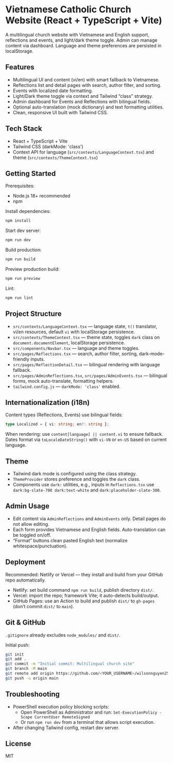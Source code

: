 # Vietnamese Catholic Church Website (React + TypeScript + Vite)

A multilingual church website with Vietnamese and English support, reflections and events, and light/dark theme toggle. Admin can manage content via dashboard. Language and theme preferences are persisted in localStorage.

## Features

- Multilingual UI and content (vi/en) with smart fallback to Vietnamese.
- Reflections list and detail pages with search, author filter, and sorting.
- Events with localized date formatting.
- Light/Dark theme toggle via context and Tailwind “class” strategy.
- Admin dashboard for Events and Reflections with bilingual fields.
- Optional auto-translation (mock dictionary) and text formatting utilities.
- Clean, responsive UI built with Tailwind CSS.

## Tech Stack

- React + TypeScript + Vite
- Tailwind CSS (darkMode: 'class')
- Context API for language (`src/contexts/LanguageContext.tsx`) and theme (`src/contexts/ThemeContext.tsx`)

## Getting Started

Prerequisites:
- Node.js 18+ recommended
- npm

Install dependencies:
```bash
npm install
```

Start dev server:
```bash
npm run dev
```

Build production:
```bash
npm run build
```

Preview production build:
```bash
npm run preview
```

Lint:
```bash
npm run lint
```

## Project Structure

- `src/contexts/LanguageContext.tsx` — language state, `t()` translator, vi/en resources, default `vi` with localStorage persistence.
- `src/contexts/ThemeContext.tsx` — theme state, toggles `dark` class on `document.documentElement`, localStorage persistence.
- `src/components/Navbar.tsx` — language and theme toggles.
- `src/pages/Reflections.tsx` — search, author filter, sorting, dark-mode-friendly inputs.
- `src/pages/ReflectionDetail.tsx` — bilingual rendering with language fallback.
- `src/pages/AdminReflections.tsx`, `src/pages/AdminEvents.tsx` — bilingual forms, mock auto-translate, formatting helpers.
- `tailwind.config.js` — `darkMode: 'class'` enabled.

## Internationalization (i18n)

Content types (Reflections, Events) use bilingual fields:
```ts
type Localized = { vi: string; en?: string };
```
When rendering: use `content[language] || content.vi` to ensure fallback.
Dates format via `toLocaleDateString()` with `vi-VN` or `en-US` based on current language.

## Theme

- Tailwind dark mode is configured using the class strategy.
- `ThemeProvider` stores preference and toggles the `dark` class.
- Components use `dark:` utilities, e.g., inputs in `Reflections.tsx` use `dark:bg-slate-700 dark:text-white` and `dark:placeholder-slate-300`.

## Admin Usage

- Edit content via `AdminReflections` and `AdminEvents` only. Detail pages do not allow editing.
- Each form provides Vietnamese and English fields. Auto-translation can be toggled on/off.
- “Format” buttons clean pasted English text (normalize whitespace/punctuation).

## Deployment

Recommended: Netlify or Vercel — they install and build from your GitHub repo automatically.

- Netlify: set build command `npm run build`, publish directory `dist/`.
- Vercel: import the repo; framework Vite; it auto-detects build/output.
- GitHub Pages: use an Action to build and publish `dist/` to `gh-pages` (don’t commit `dist/` to `main`).

## Git & GitHub

`.gitignore` already excludes `node_modules/` and `dist/`.

Initial push:
```bash
git init
git add .
git commit -m "Initial commit: Multilingual church site"
git branch -M main
git remote add origin https://github.com/<YOUR_USERNAME>/wilsonnguyen257.github.io
git push -u origin main
```

## Troubleshooting

- PowerShell execution policy blocking scripts:
  - Open PowerShell as Administrator and run: `Set-ExecutionPolicy -Scope CurrentUser RemoteSigned`
  - Or run `npm run dev` from a terminal that allows script execution.
- After changing Tailwind config, restart dev server.

## License

MIT

